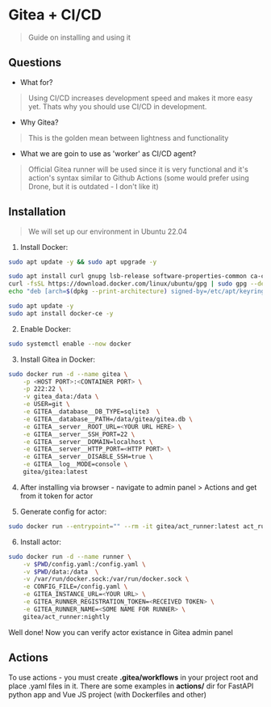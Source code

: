 # Gitea + CI/CD
> Guide on installing and using it

## Questions

- What for?
>Using CI/CD increases development speed and makes it more easy yet. Thats why you should use CI/CD in development.

- Why Gitea?
> This is the golden mean between lightness and functionality

- What we are goin to use as 'worker' as CI/CD agent?
> Official Gitea runner will be used since it is very functional and it's action's syntax similar to Github Actions (some would prefer using Drone, but it is outdated - I don't like it)

## Installation
> We will set up our environment in Ubuntu 22.04

1. Install Docker:
```bash
sudo apt update -y && sudo apt upgrade -y

sudo apt install curl gnupg lsb-release software-properties-common ca-certificates apt-transport-https -y
curl -fsSL https://download.docker.com/linux/ubuntu/gpg | sudo gpg --dearmor -o /etc/apt/keyrings/docker.gpg
echo "deb [arch=$(dpkg --print-architecture) signed-by=/etc/apt/keyrings/docker.gpg] https://download.docker.com/linux/ubuntu $(lsb_release -cs) stable" | sudo tee /etc/apt/sources.list.d/docker.list > /dev/null

sudo apt update -y
sudo apt install docker-ce -y
```

2. Enable Docker:
```bash
sudo systemctl enable --now docker
```

3. Install Gitea in Docker:
```bash
sudo docker run -d --name gitea \
    -p <HOST PORT>:<CONTAINER PORT> \
    -p 222:22 \
    -v gitea_data:/data \
    -e USER=git \
    -e GITEA__database__DB_TYPE=sqlite3  \
    -e GITEA__database__PATH=/data/gitea/gitea.db \
    -e GITEA__server__ROOT_URL=<YOUR URL HERE> \
    -e GITEA__server__SSH_PORT=22 \
    -e GITEA__server__DOMAIN=localhost \
    -e GITEA__server__HTTP_PORT=<HTTP PORT> \
    -e GITEA__server__DISABLE_SSH=true \
    -e GITEA__log__MODE=console \
    gitea/gitea:latest
```

4. After installing via browser - navigate to admin panel > Actions and get from it token for actor

5. Generate config for actor:
```bash
sudo docker run --entrypoint="" --rm -it gitea/act_runner:latest act_runner generate-config > config.yaml
```

6. Install actor:
```bash
sudo docker run -d --name runner \
    -v $PWD/config.yaml:/config.yaml \
    -v $PWD/data:/data  \
    -v /var/run/docker.sock:/var/run/docker.sock \
    -e CONFIG_FILE=/config.yaml \
    -e GITEA_INSTANCE_URL=<YOUR URL> \
    -e GITEA_RUNNER_REGISTRATION_TOKEN=<RECEIVED TOKEN> \
    -e GITEA_RUNNER_NAME=<SOME NAME FOR RUNNER> \
    gitea/act_runner:nightly
```

Well done! Now you can verify actor existance in Gitea admin panel

## Actions

To use actions - you must create **.gitea/workflows** in your project root and place .yaml files in it.
There are some examples in **actions/** dir for FastAPI python app and Vue JS project (with Dockerfiles and other)

